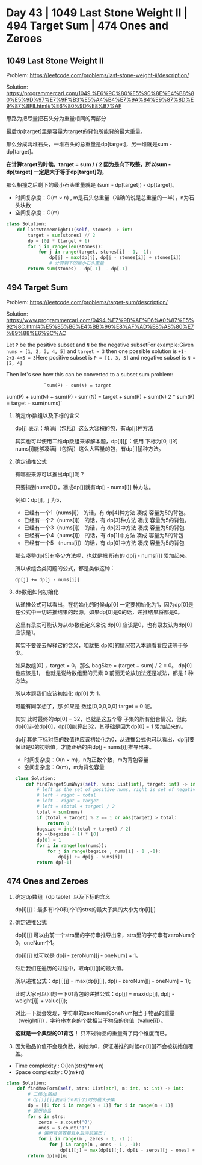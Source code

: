 # Day 43 | 1049 Last Stone Weight II | 494 Target Sum | 474 Ones and Zeroes

## 1049 Last Stone Weight II

Problem: https://leetcode.com/problems/last-stone-weight-ii/description/

Solution: https://programmercarl.com/1049.%E6%9C%80%E5%90%8E%E4%B8%80%E5%9D%97%E7%9F%B3%E5%A4%B4%E7%9A%84%E9%87%8D%E9%87%8FII.html#%E6%80%9D%E8%B7%AF

思路为把尽量把石头分为重量相同的两部分

最后dp[target]里是容量为target的背包所能背的最大重量。

那么分成两堆石头，一堆石头的总重量是dp[target]，另一堆就是sum - dp[target]。

**在计算target的时候，target = sum / / 2 因为是向下取整，所以sum - dp[target] 一定是大于等于dp[target]的**。

那么相撞之后剩下的最小石头重量就是 (sum - dp[target]) - dp[target]。

- 时间复杂度：O(m × n) , m是石头总重量（准确的说是总重量的一半），n为石头块数
- 空间复杂度：O(m)

```python
class Solution:
    def lastStoneWeightII(self, stones) -> int:
        target = sum(stones) // 2
        dp = [0] * (target + 1)
        for i in range(len(stones)):
            for j in range(target, stones[i] - 1, -1):
                dp[j] = max(dp[j], dp[j - stones[i]] + stones[i])
				# 计算剩下的最小石头重量
        return sum(stones) - dp[-1]  - dp[-1]
```

## 494 Target Sum

Problem: https://leetcode.com/problems/target-sum/description/

Solution: https://www.programmercarl.com/0494.%E7%9B%AE%E6%A0%87%E5%92%8C.html#%E5%85%B6%E4%BB%96%E8%AF%AD%E8%A8%80%E7%89%88%E6%9C%AC

Let `P` be the positive subset and `N` be the negative subsetFor example:Given `nums = [1, 2, 3, 4, 5]` and `target = 3` then one possible solution is `+1-2+3-4+5 = 3`Here positive subset is `P = [1, 3, 5]` and negative subset is `N = [2, 4]`

Then let's see how this can be converted to a subset sum problem:

```
              `sum(P) - sum(N) = target
```

sum(P) + sum(N) + sum(P) - sum(N) = target + sum(P) + sum(N) 2 * sum(P) = target + sum(nums)`

1. 确定dp数组以及下标的含义

   dp[j] 表示：填满j（包括j）这么大容积的包，有dp[j]种方法

   其实也可以使用二维dp数组来求解本题，dp[i][j]：使用 下标为[0, i]的nums[i]能够凑满j（包括j）这么大容量的包，有dp[i][j]种方法。

2. 确定递推公式

   有哪些来源可以推出dp[j]呢？

   只要搞到nums[i]），凑成dp[j]就有dp[j - nums[i]] 种方法。

   例如：dp[j]，j 为5，

   - 已经有一个1（nums[i]） 的话，有 dp[4]种方法 凑成 容量为5的背包。
   - 已经有一个2（nums[i]） 的话，有 dp[3]种方法 凑成 容量为5的背包。
   - 已经有一个3（nums[i]） 的话，有 dp[2]中方法 凑成 容量为5的背包
   - 已经有一个4（nums[i]） 的话，有 dp[1]中方法 凑成 容量为5的背包
   - 已经有一个5 （nums[i]）的话，有 dp[0]中方法 凑成 容量为5的背包

   那么凑整dp[5]有多少方法呢，也就是把 所有的 dp[j - nums[i]] 累加起来。

   所以求组合类问题的公式，都是类似这种：

   `dp[j] += dp[j - nums[i]]`

3. dp数组如何初始化

   从递推公式可以看出，在初始化的时候dp[0] 一定要初始化为1，因为dp[0]是在公式中一切递推结果的起源，如果dp[0]是0的话，递推结果将都是0。

   这里有录友可能认为从dp数组定义来说 dp[0] 应该是0，也有录友认为dp[0]应该是1。

   其实不要硬去解释它的含义，咱就把 dp[0]的情况带入本题看看应该等于多少。

   如果数组[0] ，target = 0，那么 bagSize = (target + sum) / 2 = 0。 dp[0]也应该是1， 也就是说给数组里的元素 0 前面无论放加法还是减法，都是 1 种方法。

   所以本题我们应该初始化 dp[0] 为 1。

   可能有同学想了，那 如果是 数组[0,0,0,0,0] target = 0 呢。

   其实 此时最终的dp[0] = 32，也就是这五个零 子集的所有组合情况，但此dp[0]非彼dp[0]，dp[0]能算出32，其基础是因为dp[0] = 1 累加起来的。

   dp[j]其他下标对应的数值也应该初始化为0，从递推公式也可以看出，dp[j]要保证是0的初始值，才能正确的由dp[j - nums[i]]推导出来。

   - 时间复杂度：O(n × m)，n为正数个数，m为背包容量
   - 空间复杂度：O(m)，m为背包容量

   ```python
   class Solution:
       def findTargetSumWays(self, nums: List[int], target: int) -> int:
           # left is the set of positive nums, right is set of negative nums
           # left + right = total
           # left - right = target
           # left = (total + target) / 2
           total = sum(nums)
           if (total + target) % 2 == 1 or abs(target) > total:
               return 0
           bagsize = int((total + target) / 2)
           dp =(bagsize + 1) * [0]
           dp[0] = 1
           for i in range(len(nums)):
               for j in range(bagsize , nums[i] - 1 ,-1):
                   dp[j] += dp[j - nums[i]]
           return dp[-1]
   ```

## 474 Ones and Zeroes

1. 确定dp数组（dp table）以及下标的含义

   dp[i][j]：最多有i个0和j个1的strs的最大子集的大小为dp[i][j]

2. 确定递推公式

   dp[i][j] 可以由前一个strs里的字符串推导出来，strs里的字符串有zeroNum个0，oneNum个1。

   dp[i][j] 就可以是 dp[i - zeroNum][j - oneNum] + 1。

   然后我们在遍历的过程中，取dp[i][j]的最大值。

   所以递推公式：dp[i][j] = max(dp[i][j], dp[i - zeroNum][j - oneNum] + 1);

   此时大家可以回想一下01背包的递推公式：dp[j] = max(dp[j], dp[j - weight[i]] + value[i]);

   对比一下就会发现，字符串的zeroNum和oneNum相当于物品的重量（weight[i]），字符串本身的个数相当于物品的价值（value[i]）。

   **这就是一个典型的01背包！** 只不过物品的重量有了两个维度而已。

3. 因为物品价值不会是负数，初始为0，保证递推的时候dp[i][j]不会被初始值覆盖。

- Time complexity : O(len(strs)*m∗n)
- Space complexity : O(m∗n)

```python
class Solution:
    def findMaxForm(self, strs: List[str], m: int, n: int) -> int:
        # 二维dp数组
        # dp[i][j]表示i个0和j个1时的最大子集
        dp = [[0 for i in range(n + 1)] for i in range(m + 1)]
        # 遍历物品
        for s in strs:
            zeros = s.count('0')
            ones = s.count('1')
            # 遍历背包容量且从后向前遍历！
            for i in range(m , zeros - 1, -1 ):
                for j in range(n , ones - 1 , -1):
                    dp[i][j] = max(dp[i][j], dp[i - zeros][j - ones] + 1)
        return dp[m][n]
```